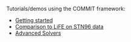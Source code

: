 Tutorials/demos using the COMMIT framework:

* [Getting started](GettingStarted)
* [Comparison to LiFE on STN96 data](LiFE_STN96)
* [Advanced Solvers](AdvancedSolvers)
